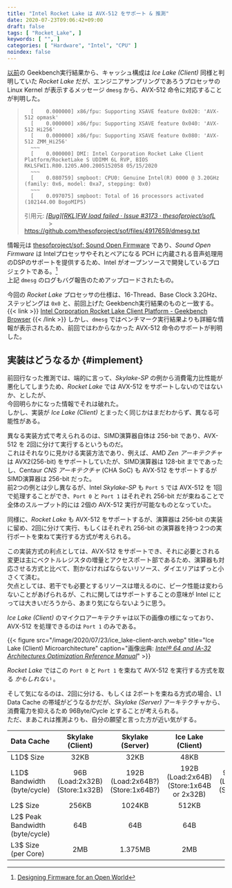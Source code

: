 ```yaml
---
title: "Intel Rocket Lake は AVX-512 をサポート & 推測"
date: 2020-07-23T09:06:42+09:00
draft: false
tags: [ "Rocket_Lake", ]
keywords: [ "", ]
categories: [ "Hardware", "Intel", "CPU" ]
noindex: false
---
```


[以前](/posts/2020/06/28/intel-rocketlake-cache-guess/)の Geekbench実行結果から、キャッシュ構成は *Ice Lake (Client)* 同様と判明していた *Rocket Lake* だが、エンジニアサンプリングであろうプロセッサの Linux Kernel が表示するメッセージ `dmesg` から、AVX-512 命令に対応することが判明した。  

 >       [    0.000000] x86/fpu: Supporting XSAVE feature 0x020: 'AVX-512 opmask'
 >       [    0.000000] x86/fpu: Supporting XSAVE feature 0x040: 'AVX-512 Hi256'
 >       [    0.000000] x86/fpu: Supporting XSAVE feature 0x080: 'AVX-512 ZMM_Hi256'
 >       ~~~
 >       [    0.000000] DMI: Intel Corporation Rocket Lake Client Platform/RocketLake S UDIMM 6L RVP, BIOS RKLSFWI1.R00.1205.A00.2005152058 05/15/2020
 >       ~~~
 >       [    0.080759] smpboot: CPU0: Genuine Intel(R) 0000 @ 3.20GHz (family: 0x6, model: 0xa7, stepping: 0x0)
 >       ~~~
 >       [    0.097075] smpboot: Total of 16 processors activated (102144.00 BogoMIPS)
 >
 > 引用元: <cite>[[Bug][RKL]FW load failed · Issue #3173 · thesofproject/sofL](https://github.com/thesofproject/sof/issues/3173)</cite>  
 > &emsp;&emsp;&emsp;&emsp;\> <https://github.com/thesofproject/sof/files/4917659/dmesg.txt>

情報元は [thesofproject/sof: Sound Open Firmware](https://github.com/thesofproject/sof) であり、*Sound Open Firmware* は Intelプロセッサやそれとペアになる PCH に内蔵される音声処理用のDSPのサポートを提供するため、Intel がオープンソースで開発しているプロジェクトである。[^intel-sof]  
上記 `dmesg` のログもバグ報告のためアップロードされたもの。  

[^intel-sof]: [Designing Firmware for an Open World](https://software.intel.com/content/www/us/en/develop/articles/designing-firmware-for-an-open-world.html)

今回の *Rocket Lake* プロセッサの仕様は、16-Thread、Base Clock 3.2GHz、ステッピングは `0x0` と、前回上げた Geekbench実行結果のものと一致する。  
{{< link >}} [Intel Corporation Rocket Lake Client Platform - Geekbench Browser](https://browser.geekbench.com/v5/compute/1124595) {{< /link >}}
しかし、`dmesg` ではベンチマーク実行結果よりも詳細な情報が表示されるため、前回ではわからなかった AVX-512 命令のサポートが判明した。  

## 実装はどうなるか {#implement}
前回行なった推測では、端的に言って、*Skylake-SP* の例から消費電力比性能が悪化してしまうため、*Rocket Lake* では AVX-512 をサポートしないのではないか、としたが、  
今回明らかになった情報でそれは破れた。  
しかし、実装が *Ice Lake (Client)* とまったく同じかはまだわからず、異なる可能性がある。  

異なる実装方式で考えられるのは、SIMD演算器自体は 256-bit であり、AVX-512 を 2回に分けて実行するというものだ。  
これはそれなりに見かける実装方法であり、例えば、AMD *Zen アーキテクチャ* は AVX2(256-bit) をサポートしていたが、SIMD演算器は 128-bit までであったし、Centaur *CNS アーキテクチャ* (CHA SoC) も AVX-512 をサポートするが SIMD演算器は 256-bit だった。  
前2つの例とは少し異なるが、Intel *Skylake-SP* も `Port 5` では AVX-512 を 1回で処理することができ、`Port 0` と `Port 1` はそれぞれ 256-bit だが束ねることで全体のスループット的には 2個の AVX-512 実行が可能なものとなっていた。  

同様に、*Rocket Lake* も AVX-512 をサポートするが、演算器は 256-bit の実装に留め、2回に分けて実行、もしくはそれぞれ 256-bit の演算器を持つ 2つの実行ポートを束ねて実行する方式が考えられる。  

この実装方式の利点としては、AVX-512 をサポートでき、それに必要とされる変更は主にベクトルレジスタの増量とアクセスポート部であるため、演算器も対応させる方式と比べて、割かなければならないリソース、ダイエリアはずっと小さくて済む。  
欠点としては、若干でも必要とするリソースは増えるのに、ピーク性能は変わらないことがあげられるが、これに関してはサポートすることの意味が Intel にとっては大きいだろうから、あまり気にならないように思う。  

*Ice Lake (Client)* のマイクロアーキテクチャは以下の画像の様になっており、AVX-512 を処理できるのは `Port 1` のみである。  

{{< figure src="/image/2020/07/23/ice_lake-client-arch.webp" title="Ice Lake (Client) Microarchitecture" caption="画像出典: <cite>[Intel® 64 and IA-32 Architectures Optimization Reference Manual](https://software.intel.com/content/www/us/en/develop/download/intel-64-and-ia-32-architectures-optimization-reference-manual.html)</cite>" >}}

*Rocket Lake* ではこの `Port 0` と `Port 1` を束ねて AVX-512 を実行する方式を取る *かもしれない* 。  

そして気になるのは、2回に分ける、もしくは 2ポートを束ねる方式の場合、L1 Data Cache の帯域がどうなるかだが、*Skylake (Server)* アーキテクチャから、消費電力を抑えるため 96Byte/Cycle とすることが考えられる。  
ただ、まあこれは推測よりも、自分の願望と言った方が近い気がする。  

| Data Cache | Skylake (Client) | Skylake (Server) | Ice Lake (Client) | Rocket Lake |
| :-- | :--: | :--: | :--: | :--: |
| L1D$ Size | 32KB | 32KB | 48KB | 48KB |
| L1D$ Bandwidth<br>(byte/cycle) | 96B<br>(Load:2x32B)<br>(Store:1x32B) | 192B<br>(Load:2x64B?)<br>(Store:1x64B?) | 192B<br>(Load:2x64B)<br>(Store:1x64B or 2x32B) | 96B??(guess)<br>(Load:2x32B??)<br>(Store:1x32B??) |
| L2$ Size | 256KB | 1024KB | 512KB | 512KB |
| L2$ Peak Bandwidth (byte/cycle) | 64B | 64B | 64B | 64B? |
| L3$ Size (per Core) | 2MB | 1.375MB | 2MB | 2MB |

